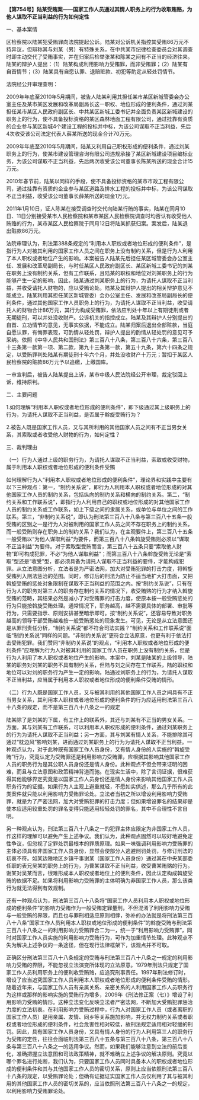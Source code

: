 **【第754号】陆某受贿案——国家工作人员通过其情人职务上的行为收取贿赂，为他人谋取不正当利益的行为如何定性**

一、基本案情

区检察院以陆某犯受贿罪向法院提起公诉。陆某对公诉机关指控其受贿86万元不持异议，但辩称其与刘某（男）有特殊关系，在中共某市纪律检查委员会对其调查时即主动交代了受贿事实，并在归案后检举张某和陈某之间有不正当的经济往来。陆某的辩护人提出：（1）陆某构成利用影响力受贿罪，而非受贿罪；（2）陆某有自首情节；（3）陆某具有自愿认罪、退赔赃款、初犯等酌定从轻处罚情节。

法院经公开审理查明：

2009年年底至2010年5月期间，被告人陆某利用其担任某市某区新城管委会办公室主任及某市某区发展和改革局副局长这一职权、地位形成的便利条件，通过刘某担任某市某区人民政府副区长、中共某区新城工委书记并全面负责某区新城建设的职务上的行为，使不具备投标资格的某区森林地面工程有限公司，通过挂靠有资质的企业参与某区新城4个建设工程的投标并中标，为该公司谋取不正当利益，先后4次收受该公司法定代表人薛某所送的现金合计70万元。

2009年年底至2010年5月期间，陆某又利用自己职权形成的便利条件，通过刘某职务上的行为，使某市建设管理咨询有限公司违规承接了某区新城建设项目编标业务，为该公司谋取不正当利益，先后两次收受该公司董事长陈某所送的现金合计15万元。

2010年春节前，陆某以同样的手段，使不具备投标资格的某市市政工程有限公司，通过挂靠有资质的企业参与某区道路及排水工程的投标并中标，为该公司谋取不正当利益，收受该公司董事长薛某所送的现金1万元。

2011年1月10日，证人陈某在接受调查时交代向陆某行贿的事实，陆某在同月10日、11日分别接受某市人民检察院和某市某区人民检察院调查时均否认有收受他人贿赂的行为，某市某区人民检察院于同月12日将陆某抓获归案。案发后，陆某退出赃款86万元。

法院审理认为，刑法第388条规定的“利用本人职权或者地位形成的便利条件”，是指行为人对被其利用的国家工作人员之间在职务上没有制约关系，但是行为人利用了本人职权或者地位产生的影响。本案被告人陆某先后担任某区城管委会办公室主任、发展和改革局副局长，与时任某区人民政府副区长、某区新城工委书记的刘某在职务上没有制约关系，但有工作联系，且陆某的职权和地位对刘某职务上的行为能够产生一定的影响，因此，陆某通过刘某职务上的行为，为请托人谋取不正当利益，并收受请托人财物的，应以受贿论处。陆某及其辩护人提出的相关辩护意见不能成立。陆某利用其担任某区新城管委）会办公室主任、发展和改革局副局长的便利条件，通过其他国家工作人员职务上的行为，为请托人谋取不正当利益，收受请托人的财物合计86万元，其行为构成受贿罪，依法应判处十年以上有期徒刑或者无期徒刑，可以并处没收财产。公诉机关的指控成立。陆某及其辩护人分别提出的自首、立功情节的意见，无事实依据，不能成立。陆某归案后退出全部赃款，当庭自愿认罪，有悔罪表现，可酌情从轻处罚，辩护人提出的酌情从轻处罚的意见可予采纳。依照《中华人民共和国刑法》第三百八十八条，第三百八十六条，第三百八十三条第一款第一项、第二款，第九十三条第一款，第五十九条，第六十四条之规定，以受贿罪判处陆某有期徒刑十年六个月，并处没收财产十万元；暂扣于某区人民检察院的赃款86万元予以追缴，上缴国库。

一审宣判后，被告人陆某提出上诉，某市中级人民法院经公开审理，裁定驳回上诉，维持原判。

二、主要问题

1.如何理解“利用本人职权或者地位形成的便利条件”，即下级通过其上级职务上的行为，为请托人谋取不正当利益，是否属于斡旋受贿行为？

2.被告人既是国家工作人员，又与其所利用的其他国家人员之间有不正当男女关系，其索取或者收受他人财物的行为，如何定性？

三、裁判理由

（一）行为人通过上级的职务行为，为请托人谋取不正当利益，索取或收受财物，属于利用本人职权或者地位形成的便利条件受贿

如何理解行为人“利用本人职权或者地位形成的便利条件”，理论界和实践中主要有以下三种观点：第一，“制约关系说”，即行为人利用本人职权或者地位形成的对其他国家工作人员的制约关系，包括纵向的制约关系和横向的制约关系。第二，“制约关系和工作联系说”，即指行为人利用自己的职权或地位形成的对其他国家工作人员的制约关系或工作联系，如上下级之间的隶属关系，或单位与单位之间的工作联系。第三，“非制约关系说”，即认为刑法第三百八十八条与第三百八十五条一般受贿的区别之一是行为人对被利用的国家工作人员之间不存在职务上的制约关系，而一般受贿则存在职务上的制约关系？我们认为，在主观要件上，第三百八十五条一般受贿以“为他人谋取利益”为要件，而第三百八十八条斡旋受贿则必须以“谋取不正当利益”为要件。对于索取型受贿而言，第三百八十五条只要“索取他人财物”即可构成犯罪，不必“为他人谋取利益”；而第三百八十八条斡旋受贿无论是“索取”型还是“收受”型，都必须具备为请托人谋取不正当利益的要件，才能构成犯罪。从立法意图分析，立法者是为严密法网，加大对受贿犯罪的打击力度，将斡旋受贿列入刑法惩治的范围。同时，修订后的刑法为防止不适当地扩大打击面，又把斡旋受贿的惩处对象限制在谋取不正当利益的范围之内。按“制约关系说”，只有在行为人的职务对第三人的职务存在制约关系的情况下，收受贿赂的行为才纳入斡旋受贿的范畴，其结果必然是减小了对受贿罪的打击力度，使原本按一般受贿惩处的行为只能按斡旋受贿处理。通常情况下，职务越高，越不需要具体的部署、审批等行为，只需要指示、原则安排甚至暗示即可。按“制约关系说”，还容易导致对职务越高的领导干部受贿越难按一般受贿惩处的现象发生。可见，无论是从立法意图还是从罪刑责任分析，“制约关系说”都不符合司法实践？“制约关系和工作联系说”面临“制约关系说”同样的问题。“非制约关系说”更符合立法原意，也更有利于依法打击受贿犯罪。我们赞同“非制约关系说”的观点，“利用本人职权或者地位形成的便利条件”应理解为行为人对被其利用的国家工作人员在职务上没有制约关系，但是行为人利用了本人职权或者地位产生的影响。本案中，刘某是陆某的上级领导，陆某的职务对刘某的职务不具有制约关系，但陆与刘之间存在工作联系，陆的职权和地位可以对刘的职务行为产生一定的影响，陆通过刘职务上的行为，为请托人谋取不正当利益，应当属于利用本人职权或者地位形成的便利条件受贿的情形。

（二）行为人既是国家工作人员，又与被其利用的其他国家工作人员之间具有不正当男女关系，其利用本人职权或者地位形成的便利条件的行为应适用刑法第三百八十八条的规定，而不是第三百八十八条之一的规定

陆某除了是刘某的下属，有工作上的联系外，其还与刘某有不正当的男女关系。一方面，其与刘某有工作联系，可以利用本人职权形成的便利条件，通过刘某职务上的行为为请托人谋取不正当利益；另一方面，其与刘某有情人关系，不能排除其可通过“枕边风”影响刘某，进而通过刘某职务上的行为为请托人谋取不正当利益。一种观点认为，对于此种既有国家工作人员身份，又有情人身份的人实施的“斡旋受贿”行为，究竟认定为受贿罪还是利用影响力受贿罪，应根据其影响其他国家工作人员的职务行为是其公职人员身份还是情人身份。此种观点不但会带来证明的困难，而且与立法意图和政策精神背道而驰。在现实生活中，除了言词证据，很难获得其他能够界定究竟是以国家工作人员身份还是情人身份来影响其他国家工作人员职务行为的证据。如果行为人主观上避重就轻，不愿如实供述，那么几乎所有的此类案件就只能以利用影响力受贿罪论处。立法者当初之所以增设利用影响力受贿罪，就是为了严密法网，加大对受贿犯罪的打击力度；但如果增设罪名的结果却是使本应适用较重处罚的罪名变得只能适用较轻处罚的罪名，其中不合理性不言自明。

另一种观点认为，刑法第三百八十八条之一的犯罪主体应限定为非国家工作人员，作这样的理解可以避免产生上述争议。我们认为，此种观点固然可以较好地避免定性争议，但忽视了定罪处罚最根本的罪质原理。如果一味强调利用影响力受贿罪的主体必须具有非国家工作人员身份，显然会使部分人逃避刑罚处罚，与修订刑法的初衷不符。如某边陲地区乡镇干事谢某（国家工作人员身份）通过其在中央某部委任职的表兄吴某的职务上的行为，为曹某谋取不正当利益，收受曹某贿赂的行为。谢某对吴某而言，很难形成本人职权或者地位上的便利条件，因此认定构成斡旋受贿的依据不足。如果将利用影响力受贿罪的主体明确为非国家工作人员，那么该类行为就无法得到有效规制。

还有一种观点认为，刑法第三百八十八条将“国家工作人员利用本人职权或地位形成的便利条件”的影响力受贿作为一般受贿定罪量刑，不但混淆了利用影响力受贿与一般受贿的界限，而且也与罪刑相适应原则相悖，弥补的办法就是将刑法第三百八十八条“国家工作人员利用本人职权或地位形成的便利条件”的斡旋受贿与刑法第三百八十八条之一的利用影响力受贿罪合二为一，统一于“利用影响力受贿罪”，同时对国家工作人员实施的利用影响力受贿行为，可作为加重情节处理。此种观点不失为解决上述争议的一条途径，但在现行法律框架下，该观点并不可取。

正确区分刑法第三百八十八条规定的受贿与刑法第三百八十八条之一规定的利用影响力受贿的界限，不能忽视立法演变所体现的立法原意。1979年刑法只规定了国家工作人员利用职务上的便利收受贿赂，应追究刑事责任。1997年刑法修订时，增设了应当追究国家工作人员利用本人职权或者地位形成的便利条件受贿的情形。随着近年来，与国家工作人员有亲属关系、亲密关系的人利用国家工作人员职务行为这样或那样的影响实施的受贿行为增多，2009年《刑法修正案（七）》增设了利用影响力受贿的情形。这种立法变化反映立法者严密法网，不断加大受贿犯罪惩治力度的立法初衷。在利用影响力受贿过程中，行为人对国家工作人员（或者离职的国家工作人员）是用亲属、友情、同乡等关系施加影响，并无权力制约关系或者职权或者地位形成的便利条件，社会危害性相对较低，故刑法规定适用相对轻缓的刑罚。因此，具有国家工作人员身份，又具有情人身份的行为人利用第三人的职务行为受贿的定性，往往会面临刑法第三百八十五条与第三百八十八条，第三百八十八条与第三百八十八条之一的适用争议。然而，如果我们能够注意到立法的前后变化，准确把握立法意图和司法政策精神，就不难确立上述争议的解决原则。究竟以哪个罪名进行处断，我们认为，只要国家工作人员同时具备本人的职权或者地位形成的便利条件和其与其他国家工作人员的密切关系，原则上应当依照刑法第三百八十八条的规定，以受贿罪论处；但确有证据证实国家工作人员仅利用了其与被其利用的其他国家工作人员的密切关系的，应当依照刑法第三百八十八条之一的规定，以利用影响力受贿罪论处。